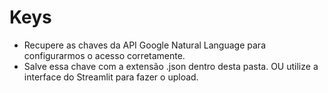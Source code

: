 # Keys

- Recupere as chaves da API Google Natural Language para configurarmos o acesso corretamente.
- Salve essa chave com a extensão .json dentro desta pasta. OU utilize a interface do Streamlit para fazer o upload.